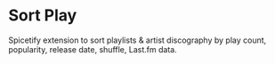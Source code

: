 # Sort Play
Spicetify extension to sort playlists & artist discography by play count, popularity, release date, shuffle, Last.fm data.
